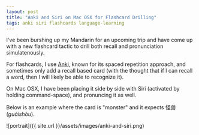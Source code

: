 ```yaml
---
layout: post
title: "Anki and Siri on Mac OSX for Flashcard Drilling"
tags: anki siri flashcards language-learning
---
```


I've been burshing up my Mandarin for an upcoming trip and have come up with a new flashcard tactic to drill both recall and pronunciation simulatenously.

For flashcards, I use [Anki](https://apps.ankiweb.net), known for its spaced repetition approach, and sometimes only add a recall based card (with the thought that if I can recall a word, then I will likely be able to recognize it). 

On Mac OSX, I have been placing it side by side with Siri (activated by holding command-space), and pronuncing it as well. 

Below is an example where the card is "monster" and it expects 怪兽 (*guàishòu*).

![portrait]({{ site.url }}/assets/images/anki-and-siri.png)

